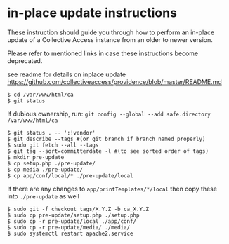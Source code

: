 # in-place update instructions

These instruction should guide you through how to perform an in-place
update of a Collective Access instance from an older to newer version.

Please refer to mentioned links in case these instructions become deprecated.


see readme for details on inplace update https://github.com/collectiveaccess/providence/blob/master/README.md

```
$ cd /var/www/html/ca
$ git status
```

If dubious ownership, run: `git config --global --add safe.directory /var/www/html/ca`

```
$ git status . -- ':!vendor'
$ git describe --tags #(or git branch if branch named properly)
$ sudo git fetch --all --tags
$ git tag --sort=committerdate -l #(to see sorted order of tags)
$ mkdir pre-update
$ cp setup.php ./pre-update/
$ cp media ./pre-update/
$ cp app/conf/local/* ./pre-update/local
```
If there are any changes to `app/printTemplates/*/local` then copy these into `./pre-update` as well

 ```
$ sudo git -f checkout tags/X.Y.Z -b ca_X.Y.Z
$ sudo cp pre-update/setup.php ./setup.php
$ sudo cp -r pre-update/local ./app/conf/
$ sudo cp -r pre-update/media/ ./media/
$ sudo systemctl restart apache2.service
```
